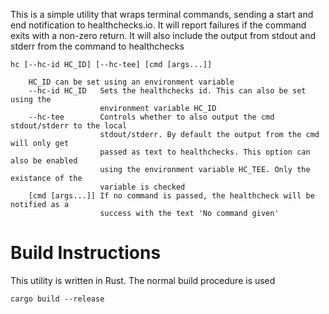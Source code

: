 This is a simple utility that wraps terminal commands, sending a start and end
notification to healthchecks.io. It will report failures if the command exits
with a non-zero return. It will also include the output from stdout and stderr
from the command to healthchecks

```
hc [--hc-id HC_ID] [--hc-tee] [cmd [args...]]
    
    HC_ID can be set using an environment variable
    --hc-id HC_ID   Sets the healthchecks id. This can also be set using the
                    environment variable HC_ID
    --hc-tee        Controls whether to also output the cmd stdout/stderr to the local
                    stdout/stderr. By default the output from the cmd will only get
                    passed as text to healthchecks. This option can also be enabled
                    using the environment variable HC_TEE. Only the existance of the 
                    variable is checked
    [cmd [args...]] If no command is passed, the healthcheck will be notified as a 
                    success with the text 'No command given'
```

# Build Instructions

This utility is written in Rust. The normal build procedure is used

```
cargo build --release
```
